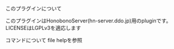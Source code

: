 このプラグインについて

このプラグインはHonobonoServer(hn-server.ddo.jp)用のpluginです。
LICENSEはLGPLv3を適応します

コマンドについて
file helpを参照